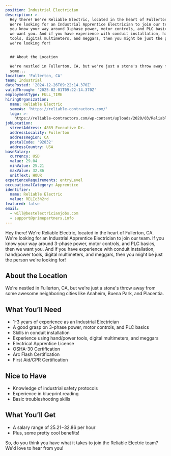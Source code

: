 ```yaml
---
position: Industrial Electrician
description: >-
  Hey there! We're Reliable Electric, located in the heart of Fullerton, CA.
  We're looking for an Industrial Apprentice Electrician to join our team. If
  you know your way around 3-phase power, motor controls, and PLC basics, then
  we want you. And if you have experience with conduit installation, hand/power
  tools, digital multimeters, and meggars, then you might be just the person
  we're looking for!


  ## About the Location

  We're nestled in Fullerton, CA, but we're just a stone's throw away from
  some...
location: 'Fullerton, CA'
team: Industrial
datePosted: '2024-12-26T09:22:14.370Z'
validThrough: '2025-02-01T09:22:14.370Z'
employmentType: FULL_TIME
hiringOrganization:
  name: Reliable Electric
  sameAs: 'https://reliable-contractors.com/'
  logo: >-
    https://reliable-contractors.com/wp-content/uploads/2020/03/Reliable-Electric-Logo.jpg
jobLocation:
  streetAddress: 4869 Executive Dr.
  addressLocality: Fullerton
  addressRegion: CA
  postalCode: '92832'
  addressCountry: USA
baseSalary:
  currency: USD
  value: 29.04
  minValue: 25.21
  maxValue: 32.86
  unitText: HOUR
experienceRequirements: entryLevel
occupationalCategory: Apprentice
identifier:
  name: Reliable Electric
  value: RELIc3h2rd
featured: false
email:
  - will@bestelectricianjobs.com
  - support@primepartners.info
---
```




Hey there! We're Reliable Electric, located in the heart of Fullerton, CA. We're looking for an Industrial Apprentice Electrician to join our team. If you know your way around 3-phase power, motor controls, and PLC basics, then we want you. And if you have experience with conduit installation, hand/power tools, digital multimeters, and meggars, then you might be just the person we're looking for!

## About the Location
We're nestled in Fullerton, CA, but we're just a stone's throw away from some awesome neighboring cities like Anaheim, Buena Park, and Placentia. 

## What You’ll Need
- 1-3 years of experience as an Industrial Electrician
- A good grasp on 3-phase power, motor controls, and PLC basics
- Skills in conduit installation
- Experience using hand/power tools, digital multimeters, and meggars
- Electrical Apprentice License
- OSHA-30 Certification
- Arc Flash Certification
- First Aid/CPR Certification

## Nice to Have
- Knowledge of industrial safety protocols
- Experience in blueprint reading
- Basic troubleshooting skills

## What You’ll Get
- A salary range of $25.21-$32.86 per hour
- Plus, some pretty cool benefits!

So, do you think you have what it takes to join the Reliable Electric team? We'd love to hear from you!
